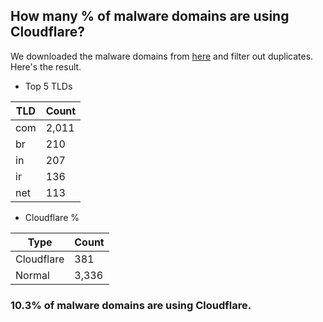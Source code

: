 ## How many % of malware domains are using Cloudflare?


We downloaded the malware domains from [here](https://urlhaus.abuse.ch) and filter out duplicates.
Here's the result.


[//]: # (start replacement)


- Top 5 TLDs

| TLD | Count |
| --- | --- |
| com | 2,011 |
| br | 210 |
| in | 207 |
| ir | 136 |
| net | 113 |


- Cloudflare %

| Type | Count |
| --- | --- |
| Cloudflare | 381 |
| Normal | 3,336 |


### 10.3% of malware domains are using Cloudflare.